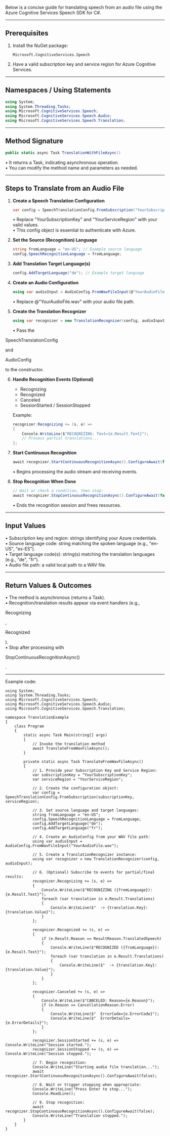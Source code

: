 Below is a concise guide for translating speech from an audio file using the Azure Cognitive Services Speech SDK for C#.

---

## Prerequisites

1. Install the NuGet package:
   ```
   Microsoft.CognitiveServices.Speech
   ```
2. Have a valid subscription key and service region for Azure Cognitive Services.

---

## Namespaces / Using Statements

```csharp
using System;
using System.Threading.Tasks;
using Microsoft.CognitiveServices.Speech;
using Microsoft.CognitiveServices.Speech.Audio;
using Microsoft.CognitiveServices.Speech.Translation;
```

---

## Method Signature

```csharp
public static async Task TranslationWithFileAsync()
```

• It returns a Task, indicating asynchronous operation.  
• You can modify the method name and parameters as needed.

---

## Steps to Translate from an Audio File

1. **Create a Speech Translation Configuration**
   ```csharp
   var config = SpeechTranslationConfig.FromSubscription("YourSubscriptionKey", "YourServiceRegion");
   ```
   • Replace "YourSubscriptionKey" and "YourServiceRegion" with your valid values.  
   • This config object is essential to authenticate with Azure.

2. **Set the Source (Recognition) Language**
   ```csharp
   string fromLanguage = "en-US"; // Example source language
   config.SpeechRecognitionLanguage = fromLanguage;
   ```

3. **Add Translation Target Language(s)**
   ```csharp
   config.AddTargetLanguage("de"); // Example target language
   ```

4. **Create an Audio Configuration**
   ```csharp
   using var audioInput = AudioConfig.FromWavFileInput(@"YourAudioFile.wav");
   ```
   • Replace @"YourAudioFile.wav" with your audio file path.

5. **Create the Translation Recognizer**
   ```csharp
   using var recognizer = new TranslationRecognizer(config, audioInput);
   ```
   • Pass the 

SpeechTranslationConfig

 and 

AudioConfig

 to the constructor.

6. **Handle Recognition Events (Optional)**
   - Recognizing  
   - Recognized  
   - Canceled  
   - SessionStarted / SessionStopped  

   Example:
   ```csharp
   recognizer.Recognizing += (s, e) =>
   {
       Console.WriteLine($"RECOGNIZING: Text={e.Result.Text}");
       // Process partial translations...
   };
   ```

7. **Start Continuous Recognition**
   ```csharp
   await recognizer.StartContinuousRecognitionAsync().ConfigureAwait(false);
   ```
   • Begins processing the audio stream and receiving events.

8. **Stop Recognition When Done**
   ```csharp
   // Wait or check a condition, then stop:
   await recognizer.StopContinuousRecognitionAsync().ConfigureAwait(false);
   ```
   • Ends the recognition session and frees resources.

---

## Input Values

• Subscription key and region: strings identifying your Azure credentials.  
• Source language code: string matching the spoken language (e.g., "en-US", "es-ES").  
• Target language code(s): string(s) matching the translation languages (e.g., "de", "fr").  
• Audio file path: a valid local path to a WAV file.

---

## Return Values & Outcomes

• The method is asynchronous (returns a Task).  
• Recognition/translation results appear via event handlers (e.g., 

Recognizing

, 

Recognized

).  
• Stop after processing with 

StopContinuousRecognitionAsync()

.

---

Example code:
```
using System;
using System.Threading.Tasks;
using Microsoft.CognitiveServices.Speech;
using Microsoft.CognitiveServices.Speech.Audio;
using Microsoft.CognitiveServices.Speech.Translation;

namespace TranslationExample
{
    class Program
    {
        static async Task Main(string[] args)
        {
            // Invoke the translation method
            await TranslateFromWavFileAsync();
        }

        private static async Task TranslateFromWavFileAsync()
        {
            // 1. Provide your Subscription Key and Service Region:
            var subscriptionKey = "YourSubscriptionKey";
            var serviceRegion = "YourServiceRegion";

            // 2. Create the configuration object:
            var config = SpeechTranslationConfig.FromSubscription(subscriptionKey, serviceRegion);

            // 3. Set source language and target languages:
            string fromLanguage = "en-US";
            config.SpeechRecognitionLanguage = fromLanguage;
            config.AddTargetLanguage("de");
            config.AddTargetLanguage("fr");

            // 4. Create an AudioConfig from your WAV file path:
            using var audioInput = AudioConfig.FromWavFileInput("YourAudioFile.wav");

            // 5. Create a TranslationRecognizer instance:
            using var recognizer = new TranslationRecognizer(config, audioInput);

            // 6. (Optional) Subscribe to events for partial/final results:
            recognizer.Recognizing += (s, e) =>
            {
                Console.WriteLine($"RECOGNIZING ({fromLanguage}): {e.Result.Text}");
                foreach (var translation in e.Result.Translations)
                {
                    Console.WriteLine($"  -> {translation.Key}: {translation.Value}");
                }
            };

            recognizer.Recognized += (s, e) =>
            {
                if (e.Result.Reason == ResultReason.TranslatedSpeech)
                {
                    Console.WriteLine($"RECOGNIZED ({fromLanguage}): {e.Result.Text}");
                    foreach (var translation in e.Result.Translations)
                    {
                        Console.WriteLine($"  -> {translation.Key}: {translation.Value}");
                    }
                }
            };

            recognizer.Canceled += (s, e) =>
            {
                Console.WriteLine($"CANCELED: Reason={e.Reason}");
                if (e.Reason == CancellationReason.Error)
                {
                    Console.WriteLine($"  ErrorCode={e.ErrorCode}");
                    Console.WriteLine($"  ErrorDetails={e.ErrorDetails}");
                }
            };

            recognizer.SessionStarted += (s, e) => Console.WriteLine("Session started.");
            recognizer.SessionStopped += (s, e) => Console.WriteLine("Session stopped.");

            // 7. Begin recognition:
            Console.WriteLine("Starting audio file translation...");
            await recognizer.StartContinuousRecognitionAsync().ConfigureAwait(false);

            // 8. Wait or trigger stopping when appropriate:
            Console.WriteLine("Press Enter to stop...");
            Console.ReadLine();

            // 9. Stop recognition:
            await recognizer.StopContinuousRecognitionAsync().ConfigureAwait(false);
            Console.WriteLine("Translation stopped.");
        }
    }
}
```

